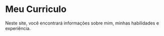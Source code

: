 # Meu Curriculo
 Neste site, você encontrará informações sobre mim, minhas habilidades e experiência.
